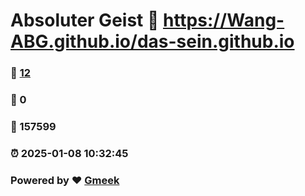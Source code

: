 # Absoluter Geist :link: https://Wang-ABG.github.io/das-sein.github.io 
### :page_facing_up: [12](https://Wang-ABG.github.io/das-sein.github.io/tag.html) 
### :speech_balloon: 0 
### :hibiscus: 157599 
### :alarm_clock: 2025-01-08 10:32:45 
### Powered by :heart: [Gmeek](https://github.com/Meekdai/Gmeek)
